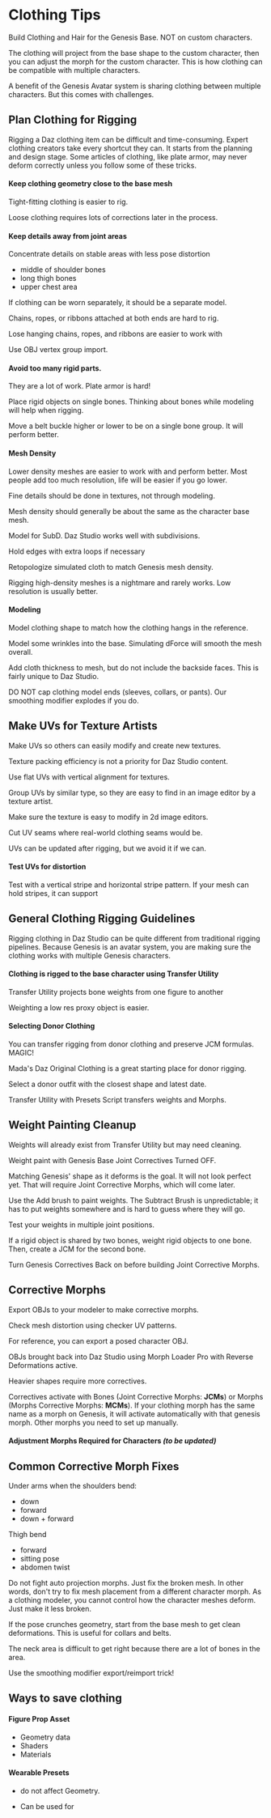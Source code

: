 # Clothing Tips 

Build Clothing and Hair for the Genesis Base. NOT on custom characters. 

The clothing will project from the base shape to the custom character, then you can adjust the morph for the custom character. This is how clothing can be compatible with multiple characters. 

A benefit of the Genesis Avatar system is sharing clothing between multiple characters. But this comes with challenges. 

## Plan Clothing for Rigging

Rigging a Daz clothing item can be difficult and time-consuming. Expert clothing creators take every shortcut they can. It starts from the planning and design stage. Some articles of clothing, like plate armor, may never deform correctly unless you follow some of these tricks. 

#### Keep clothing geometry close to the base mesh

Tight-fitting clothing is easier to rig. 

Loose clothing requires lots of corrections later in the process. 

#### Keep details away from joint areas

Concentrate details on stable areas with less pose distortion

* middle of shoulder bones
* long thigh bones
* upper chest area

If clothing can be worn separately, it should be a separate model.

Chains, ropes, or ribbons attached at both ends are hard to rig. 

Lose hanging chains, ropes, and ribbons are easier to work with

Use OBJ vertex group import. 

#### Avoid too many rigid parts.

They are a lot of work. Plate armor is hard!

Place rigid objects on single bones. Thinking about bones while modeling will help when rigging. 

Move a belt buckle higher or lower to be on a single bone group. It will perform better. 

#### Mesh Density

Lower density meshes are easier to work with and perform better. Most people add too much resolution, life will be easier if you go lower. 

Fine details should be done in textures, not through modeling. 

Mesh density should generally be about the same as the character base mesh. 

Model for SubD. Daz Studio works well with subdivisions. 

Hold edges with extra loops if necessary

Retopologize simulated cloth to match Genesis mesh density. 

Rigging high-density meshes is a nightmare and rarely works. Low resolution is usually better. 

#### Modeling

Model clothing shape to match how the clothing hangs in the reference. 

Model some wrinkles into the base. Simulating dForce will smooth the mesh overall. 

Add cloth thickness to mesh, but do not include the backside faces. This is fairly unique to Daz Studio. 

DO NOT cap clothing model ends (sleeves, collars, or pants). Our smoothing modifier explodes if you do. 

## Make UVs for Texture Artists

Make UVs so others can easily modify and create new textures.

Texture packing efficiency is not a priority for Daz Studio content. 

Use flat UVs with vertical alignment for textures.

Group UVs by similar type, so they are easy to find in an image editor by a texture artist. 

Make sure the texture is easy to modify in 2d image editors. 

Cut UV seams where real-world clothing seams would be.

UVs can be updated after rigging, but we avoid it if we can. 

#### Test UVs for distortion

Test with a vertical stripe and horizontal stripe pattern. If your mesh can hold stripes, it can support

## General Clothing Rigging Guidelines

Rigging clothing in Daz Studio can be quite different from traditional rigging pipelines. Because Genesis is an avatar system, you are making sure the clothing works with multiple Genesis characters.

#### Clothing is rigged to the base character using Transfer Utility

Transfer Utility projects bone weights from one figure to another

Weighting a low res proxy object is easier. 

#### Selecting Donor Clothing

You can transfer rigging from donor clothing and preserve JCM formulas. MAGIC!

Mada's Daz Original Clothing is a great starting place for donor rigging. 

Select a donor outfit with the closest shape and latest date. 

Transfer Utility with Presets Script transfers weights and Morphs. 

## Weight Painting Cleanup

Weights will already exist from Transfer Utility but may need cleaning. 

Weight paint with Genesis Base Joint Correctives Turned OFF. 

Matching Genesis' shape as it deforms is the goal. It will not look perfect yet. That will require Joint Corrective Morphs, which will come later. 

Use the Add brush to paint weights. The Subtract Brush is unpredictable; it has to put weights somewhere and is hard to guess where they will go. 

Test your weights in multiple joint positions. 

If a rigid object is shared by two bones, weight rigid objects to one bone. Then, create a JCM for the second bone.

Turn Genesis Correctives Back on before building Joint Corrective Morphs. 

## Corrective Morphs

Export OBJs to your modeler to make corrective morphs. 

Check mesh distortion using checker UV patterns. 

For reference, you can export a posed character OBJ. 

OBJs brought back into Daz Studio using Morph Loader Pro with Reverse Deformations active. 

Heavier shapes require more correctives. 

Correctives activate with Bones (Joint Corrective Morphs: **JCMs**) or Morphs (Morphs Corrective Morphs: **MCMs**). If your clothing morph has the same name as a morph on Genesis, it will activate automatically with that genesis morph. Other morphs you need to set up manually. 

#### Adjustment Morphs Required for Characters *(to be updated)*

## Common Corrective Morph Fixes

Under arms when the shoulders bend:

* down
* forward
* down + forward

Thigh bend

* forward
* sitting pose
* abdomen twist

Do not fight auto projection morphs. Just fix the broken mesh. In other words, don't try to fix mesh placement from a different character morph. As a clothing modeler, you cannot control how the character meshes deform. Just make it less broken. 

If the pose crunches geometry, start from the base mesh to get clean deformations. This is useful for collars and belts. 

The neck area is difficult to get right because there are a lot of bones in the area. 

Use the smoothing modifier export/reimport trick!

## Ways to save clothing

#### Figure Prop Asset 

* Geometry data
* Shaders
* Materials

#### Wearable Presets 

* do not affect Geometry. 

* Can be used for 







